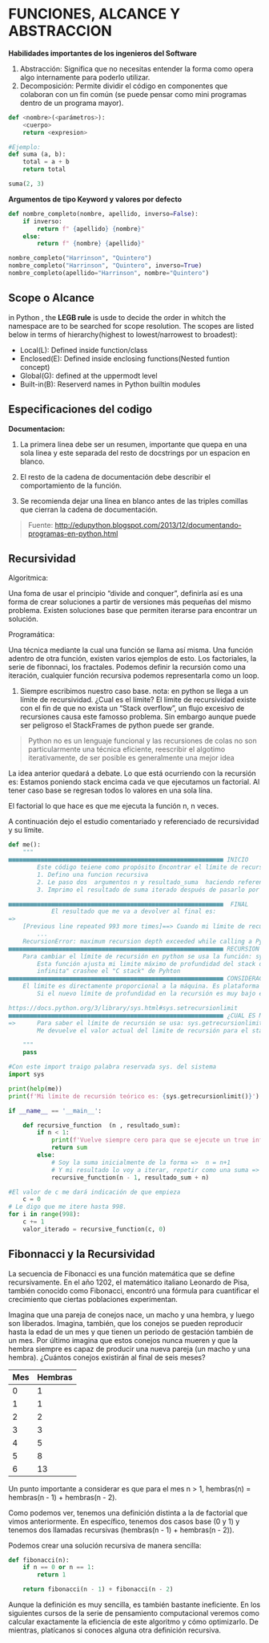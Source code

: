 # FUNCIONES, ALCANCE Y ABSTRACCION

**Habilidades importantes de los ingenieros del Software**

1. Abstracción: Significa que no necesitas entender la forma como opera algo internamente para poderlo utilizar.
2. Decomposición: Permite dividir el código en componentes que colaboran con un fin común (se puede pensar como mini programas dentro de un programa mayor).

```py
def <nombre>(<parámetros>):
    <cuerpo>
    return <expresion>

#Ejemplo:
def suma (a, b):
    total = a + b
    return total

suma(2, 3)
```
**Argumentos de tipo Keyword y valores por defecto**
```py
def nombre_completo(nombre, apellido, inverso=False):
    if inverso:
        return f" {apellido} {nombre}"
    else:
        return f" {nombre} {apellido}"

nombre_completo("Harrinson", "Quintero")
nombre_completo("Harrinson", "Quintero", inverso=True)
nombre_completo(apellido="Harrinson", nombre="Quintero")
```

## Scope o Alcance

in Python , the **LEGB rule** is usde to decide the order in whitch the namespace are to be searched for scope resolution.
The scopes are listed below in terms of hierarchy(highest to lowest/narrowest to broadest):
- Local(L): Defined inside function/class
- Enclosed(E): Defined inside enclosing functions(Nested funtion concept)
- Global(G): defined at the uppermodt level
- Built-in(B): Reserverd names in Python builtin modules

## Especificaciones del codigo

**Documentacion:**

1. La primera linea debe ser un resumen, importante que quepa en una sola linea y este separada del resto de docstrings por un espacion en blanco.

2. El resto de la cadena de documentación debe describir el comportamiento de la función.

3. Se recomienda dejar una línea en blanco antes de las triples comillas que cierran la cadena de documentación.

> Fuente: http://edupython.blogspot.com/2013/12/documentando-programas-en-python.html

## Recursividad

Algoritmica:

Una foma de usar el principio “divide and conquer”, definirla así es una forma de crear soluciones a partir de versiones más pequeñas del mismo problema.
Existen soluciones base que permiten iterarse para encontrar un solución.

Programática:

Una técnica mediante la cual una función se llama así misma. Una función adentro de otra función, existen varios ejemplos de esto.
Los factoriales, la serie de fibonnaci, los fractales.
Podemos definir la recursión como una iteración, cualquier función recursiva podemos representarla como un loop.

1. Siempre escribimos nuestro caso base.
nota: en python se llega a un límite de recursividad. ¿Cual es el límite?
El límite de recursividad existe con el fin de que no exista un “Stack overflow”, un flujo excesivo de recursiones causa este famosso problema.
Sin embargo aunque puede ser peligroso el StackFrames de python puede ser grande.
> Python no es un lenguaje funcional y las recursiones de colas no son particularmente una técnica eficiente, reescribir el algotimo iterativamente, de ser posible es generalmente una mejor idea

La idea anterior quedará a debate.
Lo que está ocurriendo con la recursión es:
Estamos poniendo stack encima cada ve que ejecutamos un factorial.
Al tener caso base se regresan todos lo valores en una sola lína.

El factorial lo que hace es que me ejecuta la función n, n veces.

A continuación dejo el estudio comentariado y referenciado de recursividad y su límite.
```py
def me():
    """
■■■■■■■■■■■■■■■■■■■■■■■■■■■■■■■■■■■■■■■■■■■■■■■■■■■■■■■■■■■■ INICIO
        Este código teiene como propósito Encontrar el límite de recursión teórico de mi máquina y compararlo con el real.
        1. Defino una funcion recursiva
        2. Le paso dos  argumentos n y resultado_suma  haciendo referencia a un número n y mi suma.
        3. Imprimo el resultado de suma iterado después de pasarlo por un ciclo for

■■■■■■■■■■■■■■■■■■■■■■■■■■■■■■■■■■■■■■■■■■■■■■■■■■■■■■■■■■■■  FINAL
            El resultado que me va a devolver al final es:
=>
    [Previous line repeated 993 more times]==> Cuando mi límite de recursión teórico es de 1000
        ...
    RecursionError: maximum recursion depth exceeded while calling a Python object
■■■■■■■■■■■■■■■■■■■■■■■■■■■■■■■■■■■■■■■■■■■■■■■■■■■■■■■■■■■■ RECURSION LIMIT
    Para cambiar el límite de recursión en python se usa la función: sys.setrecursionlimit(limit)
        Esta función ajusta mi limite máximo de profundidad del stack del interprete de pyhton, este límite previene que la recursión "
        infinita" crashee el "C stack" de Pyhton
■■■■■■■■■■■■■■■■■■■■■■■■■■■■■■■■■■■■■■■■■■■■■■■■■■■■■■■■■■■■ CONSIDERACIONES
    El límite es directamente proporcional a la máquina. Es plataforma dependiente y es mejor usarlo cuando el contexto lo amerite.
        Si el nuevo límite de profundidad en la recursión es muy bajo el error RecursionError aparece.

https://docs.python.org/3/library/sys.html#sys.setrecursionlimit
■■■■■■■■■■■■■■■■■■■■■■■■■■■■■■■■■■■■■■■■■■■■■■■■■■■■■■■■■■■■ ¿CUAL ES MI LÍMITE DE RECURSIÓN?
=>      Para saber el límite de recursión se usa: sys.getrecursionlimit()
        Me devuelve el valor actual del limite de recursión para el stack de python.

    """
    pass

#Con este import traigo palabra reservada sys. del sistema
import sys

print(help(me))
print(f'Mi límite de recursión teórico es: {sys.getrecursionlimit()}')

if __name__ == '__main__':

    def recursive_function  (n , resultado_sum):
        if n < 1:
            print(f'Vuelve siempre cero para que se ejecute un true infinito {n}. Soy el resultado de una suma y tengo el valor de: {resultado_sum} ')
            return sum
        else:
            # Soy la suma inicialmente de la forma =>  n = n+1
            # Y mi resultado lo voy a iterar, repetir como una suma =>  (n + 1) + resultado_suma
            recursive_function(n - 1, resultado_sum + n)

#El valor de c me dará indicación de que empieza
    c = 0
# Le digo que me itere hasta 998.
for i in range(998):
    c += 1
    valor_iterado = recursive_function(c, 0)
```

## Fibonnacci y la Recursividad

La secuencia de Fibonacci es una función matemática que se define recursivamente. En el año 1202, el matemático italiano Leonardo de Pisa, también conocido como Fibonacci, encontró una fórmula para cuantificar el crecimiento que ciertas poblaciones experimentan.

Imagina que una pareja de conejos nace, un macho y una hembra, y luego son liberados. Imagina, también, que los conejos se pueden reproducir hasta la edad de un mes y que tienen un periodo de gestación también de un mes. Por último imagina que estos conejos nunca mueren y que la hembra siempre es capaz de producir una nueva pareja (un macho y una hembra). ¿Cuántos conejos existirán al final de seis meses?

|Mes|Hembras|
|--|--|
|0|1|
|1|1|
|2|2|
|3|3|
|4|5|
|5|8|
|6|13|

Un punto importante a considerar es que para el mes n > 1, hembras(n) = hembras(n - 1) + hembras(n - 2).

Como podemos ver, tenemos una definición distinta a la de factorial que vimos anteriormente. En específico, tenemos dos casos base (0 y 1) y tenemos dos llamadas recursivas (hembras(n - 1) + hembras(n - 2)).

Podemos crear una solución recursiva de manera sencilla:
```py
def fibonacci(n):
    if n == 0 or n == 1:
        return 1

    return fibonacci(n - 1) + fibonacci(n - 2)
```
Aunque la definición es muy sencilla, es también bastante ineficiente. En los siguientes cursos de la serie de pensamiento computacional veremos como calcular exactamente la eficiencia de este algoritmo y cómo optimizarlo. De mientras, platícanos si conoces alguna otra definición recursiva.